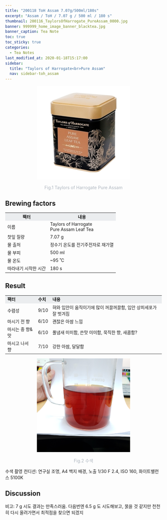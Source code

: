 ```yaml
---
title: "200118 ToH Assam 7.07g/500ml/180s"
excerpt: "Assam / ToH / 7.07 g / 500 ml / 180 s"
thumbnail: 200116_TaylorsOfHarrogate_PureAssam_0000.jpg
banner: 999999_home_image_banner_blacktea.jpg
banner_caption: Tea Note
toc: true
toc_sticky: true
categories:
  - Tea Notes
last_modified_at: 2020-01-18T15:17:00
sidebar:
  title: "Taylors of Harrogate<br>Pure Assam"
  nav: sidebar-toh_assam
---
```


<div align="center">
  <img src="/assets/images/200116_TaylorsOfHarrogate_PureAssam_0000.jpg" width="300px">
  <p style="color:#aeb6bf;" style="font-size:16px;">Fig.1 Taylors of Harrogate Pure Assam</p>
</div>

## Brewing factors

<div align="center">
  <table align = "center" >
      <tr bgcolor="#ebedef" align ="center">
  	<td><b>팩터</b></td>
  	<td><b>내용</b></td>
      </tr>
      <tr>
  	<td>이름</td>
  	<td>Taylors of Harrogate<br>Pure Assam Leaf Tea</td>
      </tr>
      <tr>
  	<td>찻잎 질량</td>
  	<td>7.07 g</td>
      </tr>
      <tr>
    <td>물 출처</td>
  	<td>정수기 온도를 전기주전자로 재가열</td>
      </tr>
      <tr>
    <td>물 부피</td>
  	<td>500 ml</td>
      </tr>
      <tr>
    <td>물 온도</td>
  	<td>~95 ˚C</td>
      </tr>
      <tr>
    <td>따라내기 시작한 시간</td>
  	<td>180 s</td>
      </tr>
  </table>
</div>

## Result

<div align="center">
  <table align = "center" >
      <tr bgcolor="#ebedef" style="white-space:nowrap">
  	<td><b>팩터</b></td>
    <td><b>수치</b></td>
  	<td><b>내용</b></td>
      </tr>
      <tr>
  	<td>수렴성</td>
  	<td>9/10</td>
    <td>혀와 입안이 움직이기에 많이 꺼끌꺼끌함, 입안 상피세포가 잘 벗겨짐</td>
      </tr>
      <tr>
  	<td>마시기 전 향</td>
  	<td>6/10</td>
    <td>괜찮은 아쌈 느낌</td>
      </tr>
      <tr>
  	<td>마시는 중 향&맛</td>
  	<td>6/10</td>
    <td>풀냄새 미미함, 쓴맛 미미함, 묵직한 향, 새콤함?</td>
      </tr>
      <tr>
  	<td>마시고 나서 향</td>
  	<td>7/10</td>
    <td>강한 아쌈, 달달함</td>
      </tr>
  </table>
</div>

<div align="center">

  <img src="/assets/images/200118_TaylorsOfHarrogate_PureAssam_0001.jpg" width="300">
  <p style="color:#aeb6bf;" style="font-size:16px;">Fig.2 수색</p>

</div>

​수색 촬영 컨디션: 연구실 조명, A4 백지 배경, 노출 1/30 F 2.4, ISO 160, 화이트밸런스 5100K


## Discussion

​비고: 7 g 시도 결과는 만족스러움. 다음번엔 6.5 g 도 시도해보고, 묽을 것 같지만 천천히 다시 올려가면서 최적점을 찾으면 되겠지
